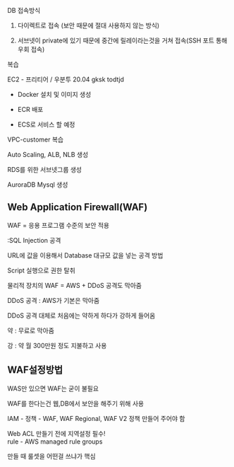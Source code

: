 DB 접속방식

1. 다이렉트로 접속 (보안 때문에 절대 사용하지 않는 방식)

2. 서브넷이 private에 있기 때문에 중간에 릴레이라는것을 거쳐 접속(SSH 포트 통해 우회 접속)  

복습

EC2 - 프리티어 / 우분투 20.04 gksk todtjd

- Docker 설치 및 이미지 생성

- ECR 배포

- ECS로 서비스 할 예정

 

VPC-customer 복습

Auto Scaling, ALB, NLB 생성

RDS를 위한 서브넷그룹 생성

AuroraDB Mysql 생성

## Web Application Firewall(WAF)

WAF = 응용 프로그램 수준의 보안 적용

:SQL Injection 공격

URL에 값을 이용해서 Database 대규모 값을 넣는 공격 방법

Script 실행으로 권한 탈취


물리적 장치의 WAF = AWS + DDoS 공격도 막아줌

DDoS 공격 : AWS가 기본은 막아줌

DDoS 공격 대체로 처음에는 약하게 하다가 강하게 들어옴

약 : 무료로 막아줌

강 : 약 월 300만원 정도 지불하고 사용

## WAF설정방법

WAS만 있으면 WAF는 굳이 불필요

WAF를 한다는건 웹,DB에서 보안을 해주기 위해 사용


IAM - 정책 - WAF, WAF Regional, WAF V2 정책 만들어 주어야 함

Web ACL 만들기 전에 지역설정 필수!  
rule - AWS managed rule groups

만들 때 룰셋을 어떤걸 쓰냐가 핵심